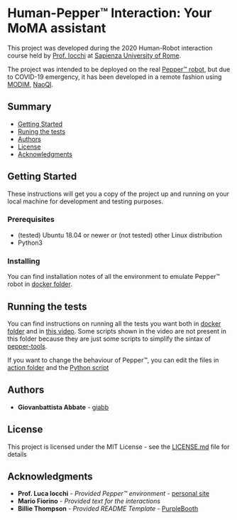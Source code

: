 # Human-Pepper™ Interaction: Your MoMA assistant 

This project was developed during the 2020 Human-Robot interaction course held by [Prof. Iocchi](https://sites.google.com/a/dis.uniroma1.it/iocchi/home) at [Sapienza University of Rome](https://www.uniroma1.it/).

The project was intended to be deployed on the real [Pepper™ robot](https://www.softbankrobotics.com/emea/it/pepper), but due to COVID-19 emergency, it has been developed in a remote fashion using [MODIM](https://bitbucket.org/mtlazaro/modim/src/master/), [NaoQI](http://doc.aldebaran.com/2-5/index_dev_guide.html).

## Summary

  - [Getting Started](#getting-started)
  - [Runing the tests](#running-the-tests)
  - [Authors](#authors)
  - [License](#license)
  - [Acknowledgments](#acknowledgments)

## Getting Started

These instructions will get you a copy of the project up and running on
your local machine for development and testing purposes. 

### Prerequisites

- (tested) Ubuntu 18.04 or newer or (not tested) other Linux distribution
- Python3

### Installing

You can find installation notes of all the environment to emulate Pepper™ robot
in [docker folder](https://github.com/giabb/human-pepper-interaction/tree/main/docker/README.md).

## Running the tests

You can find instructions on running all the tests you want both in [docker folder](https://github.com/giabb/human-pepper-interaction/tree/main/docker/README.md) 
and in [this video](https://github.com/giabb/human-pepper-interaction/blob/main/demo.mp4). 
Some scripts shown in the video are not present in this folder because they are just some scripts to simplify the sintax of [pepper-tools](https://bitbucket.org/mtlazaro/pepper_tools/src/master/).

If you want to change the behaviour of Pepper™, you can edit the files in [action folder](https://github.com/giabb/human-pepper-interaction/tree/main/src/actions/)
and the [Python script](https://github.com/giabb/human-pepper-interaction/tree/main/src/scripts/start.py)

## Authors

- **Giovanbattista Abbate** - [giabb](https://github.com/giabb)

## License

This project is licensed under the MIT License - see the [LICENSE.md](LICENSE.md) file for details

## Acknowledgments

- **Prof. Luca Iocchi** - *Provided Pepper™ environment* - [personal site](https://sites.google.com/a/dis.uniroma1.it/iocchi/home)
- **Mario Fiorino** - *Provided text for the interactions*
- **Billie Thompson** - *Provided README Template* - [PurpleBooth](https://github.com/PurpleBooth)

